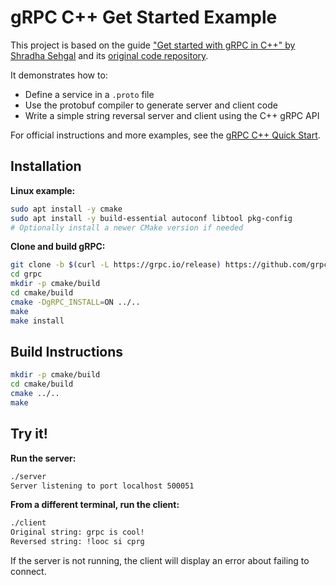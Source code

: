 # gRPC C++ Get Started Example

[medium-guide]: https://medium.com/%40shradhasehgal/get-started-with-grpc-in-c-36f1f39367f4
[code-repo]: https://github.com/shradhasehgal/grpc/tree/master
[grpc-quickstart]: https://grpc.io/docs/languages/cpp/quickstart/

This project is based on the guide ["Get started with gRPC in C++" by Shradha Sehgal][medium-guide] and its [original code repository][code-repo].

It demonstrates how to:
- Define a service in a `.proto` file
- Use the protobuf compiler to generate server and client code
- Write a simple string reversal server and client using the C++ gRPC API

For official instructions and more examples, see the [gRPC C++ Quick Start][grpc-quickstart].

## Installation

**Linux example:**
```sh
sudo apt install -y cmake
sudo apt install -y build-essential autoconf libtool pkg-config
# Optionally install a newer CMake version if needed
```

**Clone and build gRPC:**
```sh
git clone -b $(curl -L https://grpc.io/release) https://github.com/grpc/grpc
cd grpc
mkdir -p cmake/build
cd cmake/build
cmake -DgRPC_INSTALL=ON ../..
make
make install
```

## Build Instructions

```sh
mkdir -p cmake/build
cd cmake/build
cmake ../..
make
```

## Try it!

**Run the server:**
```sh
./server
Server listening to port localhost 500051
```

**From a different terminal, run the client:**
```sh
./client
Original string: grpc is cool!
Reversed string: !looc si cprg
```

If the server is not running, the client will display an error about failing to connect.